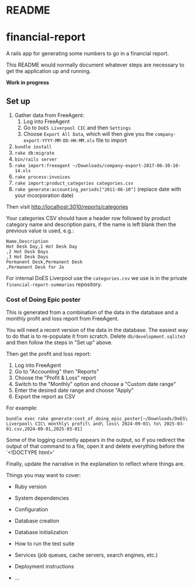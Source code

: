 # README

# financial-report
A rails app for generating some numbers to go in a financial report.

This README would normally document whatever steps are necessary to get the
application up and running.

**Work in progress** 

## Set up

1. Gather data from FreeAgent:
   1. Log into FreeAgent
   1. Go to `DoES Liverpool CIC` and then `Settings`
   1. Choose `Export All Data`, which will then give you the `company-export-YYYY-MM-DD-HH-MM.xls` file to import
1. `bundle install`
1. `rake db:migrate`
1. `bin/rails server`
1. `rake import:freeagent ~/Downloads/company-export-2017-06-30-10-14.xls`
1. `rake process:invoices`
1. `rake import:product_categories categories.csv`
1. `rake generate:accounting_periods["2011-06-10"]` (replace date with your incorporation date)

Then visit [http://localhost:3010/reports/categories](http://localhost:3010/reports/categories)


Your categories CSV should have a header row followed by product category name and description pairs, if the name is left blank then the previous value is used, e.g.:

```
Name,Description
Hot Desk Day,1 Hot Desk Day
,2 Hot Desk Days
,3 Hot Desk Days
Permanent Desk,Permanent Desk
,Permanent Desk for Jo
```

For internal DoES Liverpool use the `categories.csv` we use is in the private `financial-report-summaries` repository.

### Cost of Doing Epic poster

This is generated from a combination of the data in the database and a monthly profit and loss report from FreeAgent.

You will need a recent version of the data in the database.  The easiest way to do that is to re-populate it from scratch.  Delete `db/development.sqlite3` and then follow the steps in "Set up" above.

Then get the profit and loss report:
1. Log into FreeAgent
1. Go to "Accounting" then "Reports"
1. Choose the "Profit &amp; Loss" report
1. Switch to the "Monthly" option and choose a "Custom date range"
1. Enter the desired date range and choose "Apply"
1. Export the report as CSV

For example:
```
bundle exec rake generate:cost_of_doing_epic_poster[~/Downloads/DoES\ Liverpool\ CIC\ monthly\ profit\ and\ loss\ 2024-09-01\ to\ 2025-03-01.csv,2024-09-01,2025-03-01]
```

Some of the logging currently appears in the output, so if you redirect the output of that command to a file, open it and delete everything before the `&lt;!DOCTYPE html&gt;'

Finally, update the narrative in the explanation to reflect where things are.


Things you may want to cover:

* Ruby version

* System dependencies

* Configuration

* Database creation

* Database initialization

* How to run the test suite

* Services (job queues, cache servers, search engines, etc.)

* Deployment instructions

* ...
